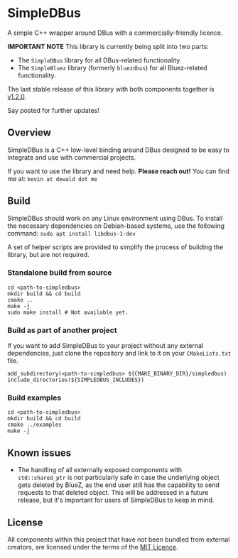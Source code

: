 # SimpleDBus
A simple C++ wrapper around DBus with a commercially-friendly licence.

**IMPORTANT NOTE**
This library is currently being split into two parts:
- The `SimpleDBus` library for all DBus-related functionality.
- The `SimpleBluez` library (formerly `bluezdbus`) for all Bluez-related functionality.

The last stable release of this library with both components together is [v1.2.0](https://github.com/OpenBluetoothToolbox/SimpleDBus/releases/tag/v1.2.0).

Say posted for further updates!

## Overview
SimpleDBus is a C++ low-level binding around DBus designed to be easy to integrate and use with commercial projects. 

If you want to use the library and need help. **Please reach out!**
You can find me at: `kevin at dewald dot me`

## Build
SimpleDBus should work on any Linux environment using DBus. To install the necessary dependencies on Debian-based systems, use the following command: `sudo apt install libdbus-1-dev`

A set of helper scripts are provided to simplify the process of building the
library, but are not required.

### Standalone build from source

```
cd <path-to-simpledbus>
mkdir build && cd build
cmake ..
make -j
sudo make install # Not available yet.
```

### Build as part of another project
If you want to add SimpleDBus to your project without any external dependencies, just clone the repository and link to it on your `CMakeLists.txt` file.

```
add_subdirectory(<path-to-simpledbus> ${CMAKE_BINARY_DIR}/simpledbus)
include_directories(${SIMPLEDBUS_INCLUDES})
```

### Build examples
```
cd <path-to-simpledbus>
mkdir build && cd build
cmake ../examples
make -j
```

## Known issues
- The handling of all externally exposed components with `std::shared_ptr` is not particularly safe in case the underlying object gets deleted by BlueZ, as the end user still has the capability to send requests to that deleted object. This will be addressed in a future release, but it's important for users of SimpleDBus to keep in mind.

## License
All components within this project that have not been bundled from external creators, are licensed under the terms of the [MIT Licence](LICENCE.md).
